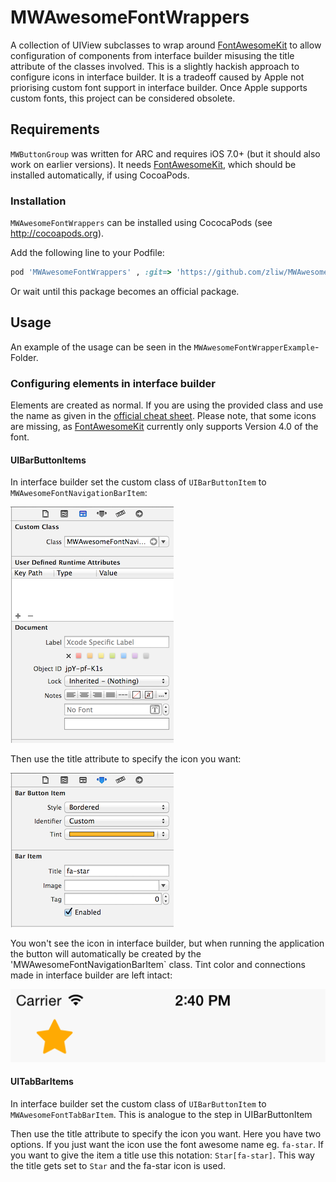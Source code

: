 
MWAwesomeFontWrappers
=====================

A collection of UIView subclasses to wrap around [FontAwesomeKit](https://github.com/PrideChung/FontAwesomeKit) to allow configuration of components from interface builder misusing the title attribute of the classes involved. This is a slightly hackish approach to configure icons in interface builder. It is a tradeoff caused by Apple not priorising custom font support in interface builder. Once Apple supports custom fonts, this project can be considered obsolete.

## Requirements

`MWButtonGroup` was written for ARC and requires iOS 7.0+ (but it should also work on earlier versions). It needs [FontAwesomeKit](https://github.com/PrideChung/FontAwesomeKit), which should be installed automatically, if using CocoaPods.

### Installation

`MWAwesomeFontWrappers` can be installed using CococaPods (see http://cocoapods.org).

Add the following line to your Podfile:

```ruby
pod 'MWAwesomeFontWrappers' , :git=> 'https://github.com/zliw/MWAwesomeFontWrappers.git'
```

Or wait until this package becomes an official package. 

## Usage

An example of the usage can be seen in the ```MWAwesomeFontWrapperExample```-Folder.

### Configuring elements in interface builder

Elements are created as normal. If you are using the provided class and use the name as given in the [official cheat sheet](http://fortawesome.github.io/Font-Awesome/cheatsheet/). Please note, that some icons are missing, as [FontAwesomeKit](https://github.com/PrideChung/FontAwesomeKit) currently only supports Version 4.0 of the font.

#### UIBarButtonItems

In interface builder set the custom class of `UIBarButtonItem` to `MWAwesomeFontNavigationBarItem`:

![set class](screenshots/bar-button-class.png)

Then use the title attribute to specify the icon you want:

![set title](screenshots/bar-button-configuration.png)

You won't see the icon in interface builder, but when running the application the button will automatically be created by the 'MWAwesomeFontNavigationBarItem` class. Tint color and connections made in interface builder are left intact:

![result](screenshots/bar-button-result.png)

#### UITabBarItems

In interface builder set the custom class of `UIBarButtonItem` to `MWAwesomeFontTabBarItem`. This is analogue to the step in UIBarButtonItem

Then use the title attribute to specify the icon you want. Here you have two options. If you just want the icon use the font awesome name eg. `fa-star`. If you want to give the item a title use this notation: `Star[fa-star]`. This way the title gets set to `Star` and the fa-star icon is used.




